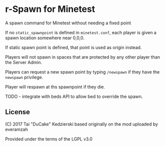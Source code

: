 # r-Spawn for Minetest

A spawn command for Minetest without needing a fixed point

If no `static_spawnpoint` is defined in `minetest.conf`, each player is given a spawn location somewhere near 0,0,0.

If static spawn point is defined, that point is used as origin instead.

Players will not spawn in spaces that are protected by any other player than the Server Admin.

Players can request a new spawn point by typing `/newspawn` if they have the `newspawn` privilege.

Player will respawn at ths spawnpoint if they die.

TODO - integrate with beds API to allow bed to override the spawn.

## License

(C) 2017 Tai "DuCake" Kedzierski
based originally on the mod uploaded by everamzah

Provided under the terms of the LGPL v3.0

